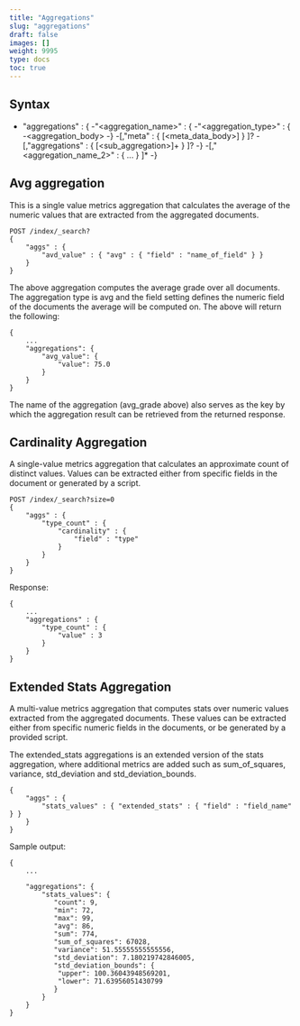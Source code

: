 ```yaml
---
title: "Aggregations"
slug: "aggregations"
draft: false
images: []
weight: 9995
type: docs
toc: true
---
```


## Syntax
- "aggregations" : {
 -"<aggregation_name>" : {
  -"<aggregation_type>" : {
   -<aggregation_body>
    -}
     -[,"meta" : {  [<meta_data_body>] } ]?
      -[,"aggregations" : { [<sub_aggregation>]+ } ]?
       -}
        -[,"<aggregation_name_2>" : { ... } ]*
    -}

## Avg aggregation
This is a single value metrics aggregation that calculates the average of the numeric values that are extracted from the aggregated documents.

    POST /index/_search?
    {
        "aggs" : {
            "avd_value" : { "avg" : { "field" : "name_of_field" } }
        }
    }

The above aggregation computes the average grade over all documents. The aggregation type is avg and the field setting defines the numeric field of the documents the average will be computed on. The above will return the following:

    {
        ...
        "aggregations": {
            "avg_value": {
                "value": 75.0
            }
        }
    }

The name of the aggregation (avg_grade above) also serves as the key by which the aggregation result can be retrieved from the returned response.

## Cardinality Aggregation
A single-value metrics aggregation that calculates an approximate count of distinct values. Values can be extracted either from specific fields in the document or generated by a script.

    POST /index/_search?size=0
    {
        "aggs" : {
            "type_count" : {
                "cardinality" : {
                    "field" : "type"
                }
            }
        }
    }

Response:

    {
        ...
        "aggregations" : {
            "type_count" : {
                "value" : 3
            }
        }
    }

## Extended Stats Aggregation
A multi-value metrics aggregation that computes stats over numeric values extracted from the aggregated documents. These values can be extracted either from specific numeric fields in the documents, or be generated by a provided script.

The extended_stats aggregations is an extended version of the stats aggregation, where additional metrics are added such as sum_of_squares, variance, std_deviation and std_deviation_bounds.

    {
        "aggs" : {
            "stats_values" : { "extended_stats" : { "field" : "field_name" } }
        }
    }

Sample output:

    {
        ...
    
        "aggregations": {
            "stats_values": {
               "count": 9,
               "min": 72,
               "max": 99,
               "avg": 86,
               "sum": 774,
               "sum_of_squares": 67028,
               "variance": 51.55555555555556,
               "std_deviation": 7.180219742846005,
               "std_deviation_bounds": {
                "upper": 100.36043948569201,
                "lower": 71.63956051430799
               }
            }
        }
    }

